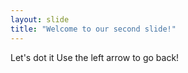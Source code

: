 ```yaml
---
layout: slide
title: "Welcome to our second slide!"
---
```

Let's dot it
Use the left arrow to go back!
